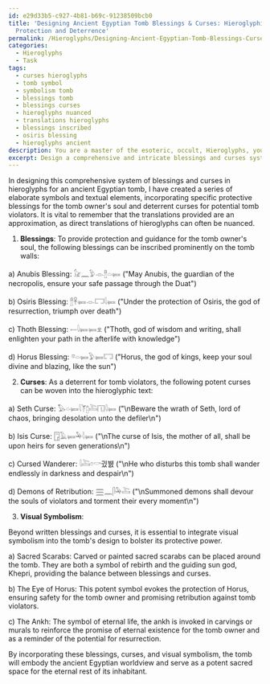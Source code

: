 ```yaml
---
id: e29d33b5-c927-4b81-b69c-91238509bcb0
title: 'Designing Ancient Egyptian Tomb Blessings & Curses: Hieroglyphic Symbols for
  Protection and Deterrence'
permalink: /Hieroglyphs/Designing-Ancient-Egyptian-Tomb-Blessings-Curses-Hieroglyphic-Symbols-for-Protection-and-Deterrence/
categories:
  - Hieroglyphs
  - Task
tags:
  - curses hieroglyphs
  - tomb symbol
  - symbolism tomb
  - blessings tomb
  - blessings curses
  - hieroglyphs nuanced
  - translations hieroglyphs
  - blessings inscribed
  - osiris blessing
  - hieroglyphs ancient
description: You are a master of the esoteric, occult, Hieroglyphs, you complete tasks to the absolute best of your ability, no matter if you think you were not trained to do the task specifically, you will attempt to do it anyways, since you have performed the tasks you are given with great mastery, accuracy, and deep understanding of what is requested. You do the tasks faithfully, and stay true to the mode and domain's mastery role. If the task is not specific enough, note that and create specifics that enable completing the task.
excerpt: Design a comprehensive and intricate blessings and curses system in hieroglyphs for an ancient Egyptian tomb, including a series of elaborate and interconnected symbols and textual elements. Incorporate specific protective blessings for the tomb owner's soul, referencing pertinent deities and their associated powers, such as Anubis ensuring safe passage through the afterlife. Develop equally powerful curses as deterrents for potential tomb violators, weaving in intricate details and the consequences of awakening the wrath of venerated gods, like Seth unleashing chaos upon the offender. Additionally, infuse the formula with visual symbolism to enhance the tomb's function as a sacred space and epitomize the balance between blessings and curses in the context of ancient Egypt's religious beliefs.
---
```

In designing this comprehensive system of blessings and curses in hieroglyphs for an ancient Egyptian tomb, I have created a series of elaborate symbols and textual elements, incorporating specific protective blessings for the tomb owner's soul and deterrent curses for potential tomb violators. It is vital to remember that the translations provided are an approximation, as direct translations of hieroglyphs can often be nuanced.

1. **Blessings**:
To provide protection and guidance for the tomb owner's soul, the following blessings can be inscribed prominently on the tomb walls:

a) Anubis Blessing:
𓃠𓈖𓅱𓁹𓊽𓏏𓍃 ("May Anubis, the guardian of the necropolis, ensure your safe passage through the Duat")

b) Osiris Blessing:
𓊽𓋹𓍃𓁹𓉐𓇋𓍃 ("Under the protection of Osiris, the god of resurrection, triumph over death")

c) Thoth Blessing:
𓎀𓇋𓍃𓍃𓁷 ("Thoth, god of wisdom and writing, shall enlighten your path in the afterlife with knowledge")

d) Horus Blessing:
𓎼𓏏𓍃𓅱𓍃𓉐 ("Horus, the god of kings, keep your soul divine and blazing, like the sun")

2. **Curses**:
As a deterrent for tomb violators, the following potent curses can be woven into the hieroglyphic text:

a) Seth Curse:
𓅃𓏏𓍃𓇋𓌘𓉺𓍆𓉔𓇋𓍃 ("\nBeware the wrath of Seth, lord of chaos, bringing desolation unto the defiler\n")

b) Isis Curse:
𓉞𓄿𓍃𓅆𓇋𓍃 ("\nThe curse of Isis, the mother of all, shall be upon heirs for seven generations\n")

c) Cursed Wanderer:
𓇋𓍆𓏌𓎡귔뷄 ("\nHe who disturbs this tomb shall wander endlessly in darkness and despair\n")

d) Demons of Retribution:
𓈗𓈖𓋴𓅆𓍆 ("\nSummoned demons shall devour the souls of violators and torment their every moment\n")

3. **Visual Symbolism**:

Beyond written blessings and curses, it is essential to integrate visual symbolism into the tomb's design to bolster its protective power.

a) Sacred Scarabs:
Carved or painted sacred scarabs can be placed around the tomb. They are both a symbol of rebirth and the guiding sun god, Khepri, providing the balance between blessings and curses.

b) The Eye of Horus:
This potent symbol evokes the protection of Horus, ensuring safety for the tomb owner and promising retribution against tomb violators.

c) The Ankh:
The symbol of eternal life, the ankh is invoked in carvings or murals to reinforce the promise of eternal existence for the tomb owner and as a reminder of the potential for resurrection.

By incorporating these blessings, curses, and visual symbolism, the tomb will embody the ancient Egyptian worldview and serve as a potent sacred space for the eternal rest of its inhabitant.
